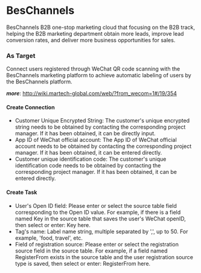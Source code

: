 # BesChannels



BesChannels B2B one-stop marketing cloud that focusing on the B2B track, helping the B2B marketing department obtain more leads, improve lead conversion rates, and deliver more business opportunities for sales.

### As Target

Connect users registered through WeChat QR code scanning with the BesChannels marketing platform to achieve automatic labeling of users by the BesChannels platform.

***more***: http://wiki.martech-global.com/web/?from_wecom=1#/19/354

#### Create Connection

- Customer Unique Encrypted String: The customer's unique encrypted string needs to be obtained by contacting the corresponding project manager. If it has been obtained, it can be directly input.
- App ID of WeChat official account: The App ID of WeChat official account needs to be obtained by contacting the corresponding project manager. If it has been obtained, it can be entered directly.
- Customer unique identification code: The customer's unique identification code needs to be obtained by contacting the corresponding project manager. If it has been obtained, it can be entered directly.

#### Create Task

- User's Open ID field: Please enter or select the source table field corresponding to the Open ID value. For example, if there is a field named Key in the source table that saves the user's WeChat openID, then select or enter: Key here.
- Tag's name: Label name string, multiple separated by ',', up to 50. For example, 'food, travel', etc.
- Field of registration source: Please enter or select the registration source field in the source table. For example, if a field named RegisterFrom exists in the source table and the user registration source type is saved, then select or enter: RegisterFrom here.
